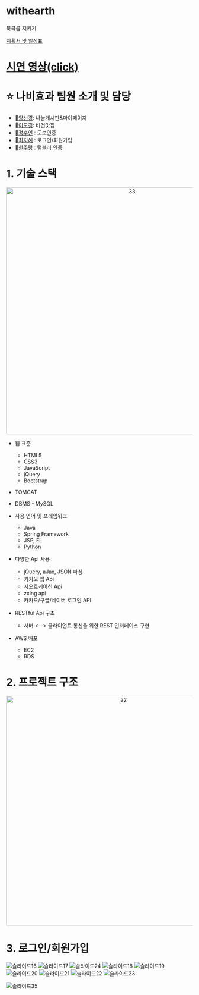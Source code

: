 # withearth
북극곰 지키기

[계획서 및 일정표](https://docs.google.com/spreadsheets/d/1fNIBv-oUIvZeVhuANIY_o--szHTX4OPn/edit#gid=2057609518)
# [시연 영상(click)](https://youtu.be/aCLqBQu-1W8)

# :star: 나비효과 팀원 소개 및 담당
 * :penguin:[양선경](https://github.com/ohMySunset): 나눔게시판&마이페이지
 * :whale2:[이도경](https://github.com/dkaylee): 비건맛집
 * :honeybee:[정수인](https://github.com/JeongSuIn) : 도보인증
 * :panda_face:[최지혜](https://github.com/choejh) : 로그인/회원가입
 * :turtle:[한주량](https://github.com/JuRyang) : 텀블러 인증

# 1. 기술 스택

<p align="center"><img width="664" alt="33" src="https://user-images.githubusercontent.com/71997976/111419783-6acc8b00-872d-11eb-916f-88df026135a2.PNG">

* 웹 표준
  * HTML5
  * CSS3
  * JavaScript
  * jQuery
  * Bootstrap
* TOMCAT
* DBMS - MySQL
* 사용 언어 및 프레임워크
  * Java
  * Spring Framework
  * JSP, EL
  * Python
* 다양한 Api 사용
  * jQuery, aJax, JSON 파싱
  * 카카오 맵 Api
  * 지오로케이션 Api
  * zxing api
  * 카카오/구글/네이버 로그인 API

* RESTful Api 구조
  * 서버 <--> 클라이언트 통신을 위한 REST 인터페이스 구현
* AWS 배포
  * EC2
  * RDS

# 2. 프로젝트 구조

<p align="center"><img width="618" alt="22" src="https://user-images.githubusercontent.com/71997976/111417490-538b9e80-8729-11eb-95ee-a902e1ffd32a.PNG"></p>

# 3. 로그인/회원가입
![슬라이드16](https://user-images.githubusercontent.com/71997987/114337127-80499f00-9b8b-11eb-9dfe-d537afc71048.JPG)
![슬라이드17](https://user-images.githubusercontent.com/71997987/114337129-817acc00-9b8b-11eb-9f4e-91331e07de15.JPG)
![슬라이드24](https://user-images.githubusercontent.com/71997987/114337139-83dd2600-9b8b-11eb-8ca1-f90687fdfefd.JPG)
![슬라이드18](https://user-images.githubusercontent.com/71997987/114337130-82136280-9b8b-11eb-9825-39d9ed0983a1.JPG)
![슬라이드19](https://user-images.githubusercontent.com/71997987/114337132-82136280-9b8b-11eb-8af4-81950a07567a.JPG)
![슬라이드20](https://user-images.githubusercontent.com/71997987/114337134-82abf900-9b8b-11eb-8c71-a68bbf07b630.JPG)
![슬라이드21](https://user-images.githubusercontent.com/71997987/114337135-82abf900-9b8b-11eb-8eb6-b3d9c6537db8.JPG)
![슬라이드22](https://user-images.githubusercontent.com/71997987/114337136-83448f80-9b8b-11eb-8fad-0de0f1b9d515.JPG)
![슬라이드23](https://user-images.githubusercontent.com/71997987/114337138-83448f80-9b8b-11eb-9e90-1d5333aa4f00.JPG)

![슬라이드35](https://user-images.githubusercontent.com/71997987/114337146-86d81680-9b8b-11eb-80bf-5df9621dc084.JPG)


